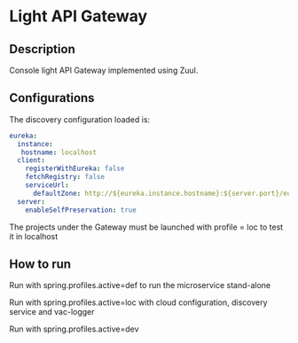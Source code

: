 # Light API Gateway

## Description

Console light API Gateway implemented using Zuul.

## Configurations 

The discovery configuration loaded is:

```yml
eureka:
  instance:
   hostname: localhost
  client:
    registerWithEureka: false
    fetchRegistry: false
    serviceUrl:
      defaultZone: http://${eureka.instance.hostname}:${server.port}/eureka/
  server:
    enableSelfPreservation: true
```

The projects under the Gateway must be launched with profile = loc to test it in localhost

## How to run

Run with spring.profiles.active=def to run the microservice stand-alone

Run with spring.profiles.active=loc with cloud configuration, discovery service and vac-logger

Run with spring.profiles.active=dev
